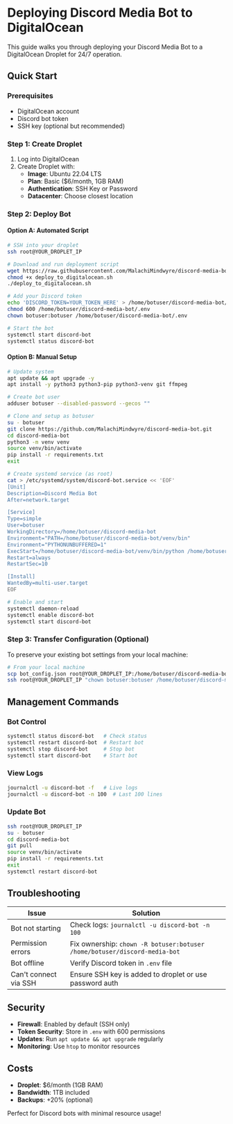 # Deploying Discord Media Bot to DigitalOcean

This guide walks you through deploying your Discord Media Bot to a DigitalOcean Droplet for 24/7 operation.

## Quick Start

### Prerequisites
- DigitalOcean account
- Discord bot token
- SSH key (optional but recommended)

### Step 1: Create Droplet
1. Log into DigitalOcean
2. Create Droplet with:
   - **Image**: Ubuntu 22.04 LTS
   - **Plan**: Basic ($6/month, 1GB RAM)
   - **Authentication**: SSH Key or Password
   - **Datacenter**: Choose closest location

### Step 2: Deploy Bot

#### Option A: Automated Script
```bash
# SSH into your droplet
ssh root@YOUR_DROPLET_IP

# Download and run deployment script
wget https://raw.githubusercontent.com/MalachiMindwyre/discord-media-bot/main/deploy_to_digitalocean.sh
chmod +x deploy_to_digitalocean.sh
./deploy_to_digitalocean.sh

# Add your Discord token
echo 'DISCORD_TOKEN=YOUR_TOKEN_HERE' > /home/botuser/discord-media-bot/.env
chmod 600 /home/botuser/discord-media-bot/.env
chown botuser:botuser /home/botuser/discord-media-bot/.env

# Start the bot
systemctl start discord-bot
systemctl status discord-bot
```

#### Option B: Manual Setup
```bash
# Update system
apt update && apt upgrade -y
apt install -y python3 python3-pip python3-venv git ffmpeg

# Create bot user
adduser botuser --disabled-password --gecos ""

# Clone and setup as botuser
su - botuser
git clone https://github.com/MalachiMindwyre/discord-media-bot.git
cd discord-media-bot
python3 -m venv venv
source venv/bin/activate
pip install -r requirements.txt
exit

# Create systemd service (as root)
cat > /etc/systemd/system/discord-bot.service << 'EOF'
[Unit]
Description=Discord Media Bot
After=network.target

[Service]
Type=simple
User=botuser
WorkingDirectory=/home/botuser/discord-media-bot
Environment="PATH=/home/botuser/discord-media-bot/venv/bin"
Environment="PYTHONUNBUFFERED=1"
ExecStart=/home/botuser/discord-media-bot/venv/bin/python /home/botuser/discord-media-bot/discord-media-bot.py
Restart=always
RestartSec=10

[Install]
WantedBy=multi-user.target
EOF

# Enable and start
systemctl daemon-reload
systemctl enable discord-bot
systemctl start discord-bot
```

### Step 3: Transfer Configuration (Optional)
To preserve your existing bot settings from your local machine:
```bash
# From your local machine
scp bot_config.json root@YOUR_DROPLET_IP:/home/botuser/discord-media-bot/
ssh root@YOUR_DROPLET_IP "chown botuser:botuser /home/botuser/discord-media-bot/bot_config.json && systemctl restart discord-bot"
```

## Management Commands

### Bot Control
```bash
systemctl status discord-bot   # Check status
systemctl restart discord-bot  # Restart bot
systemctl stop discord-bot     # Stop bot
systemctl start discord-bot    # Start bot
```

### View Logs
```bash
journalctl -u discord-bot -f   # Live logs
journalctl -u discord-bot -n 100  # Last 100 lines
```

### Update Bot
```bash
ssh root@YOUR_DROPLET_IP
su - botuser
cd discord-media-bot
git pull
source venv/bin/activate
pip install -r requirements.txt
exit
systemctl restart discord-bot
```

## Troubleshooting

| Issue | Solution |
|-------|----------|
| Bot not starting | Check logs: `journalctl -u discord-bot -n 100` |
| Permission errors | Fix ownership: `chown -R botuser:botuser /home/botuser/discord-media-bot` |
| Bot offline | Verify Discord token in `.env` file |
| Can't connect via SSH | Ensure SSH key is added to droplet or use password auth |

## Security

- **Firewall**: Enabled by default (SSH only)
- **Token Security**: Store in `.env` with 600 permissions
- **Updates**: Run `apt update && apt upgrade` regularly
- **Monitoring**: Use `htop` to monitor resources

## Costs

- **Droplet**: $6/month (1GB RAM)
- **Bandwidth**: 1TB included
- **Backups**: +20% (optional)

Perfect for Discord bots with minimal resource usage!